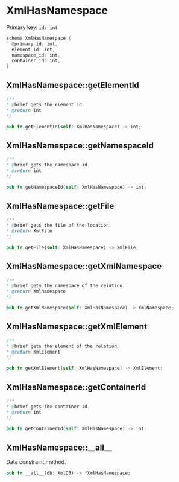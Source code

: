 # XmlHasNamespace

Primary key: `id: int`

```rust
schema XmlHasNamespace {
  @primary id: int,
  element_id: int,
  namespace_id: int,
  container_id: int,
}
```
## XmlHasNamespace::getElementId

```java
/**
* @brief gets the element id.
* @return int 
*/
```
```rust
pub fn getElementId(self: XmlHasNamespace) -> int;
```
## XmlHasNamespace::getNamespaceId

```java
/**
* @brief gets the namespace id.
* @return int 
*/
```
```rust
pub fn getNamespaceId(self: XmlHasNamespace) -> int;
```
## XmlHasNamespace::getFile

```java
/**
* @brief gets the file of the location.
* @return XmlFile 
*/
```
```rust
pub fn getFile(self: XmlHasNamespace) -> XmlFile;
```
## XmlHasNamespace::getXmlNamespace

```java
/**
* @brief gets the namespace of the relation.
* @return XmlNamespace 
*/
```
```rust
pub fn getXmlNamespace(self: XmlHasNamespace) -> XmlNamespace;
```
## XmlHasNamespace::getXmlElement

```java
/**
* @brief gets the element of the relation.
* @return XmlElement 
*/
```
```rust
pub fn getXmlElement(self: XmlHasNamespace) -> XmlElement;
```
## XmlHasNamespace::getContainerId

```java
/**
* @brief gets the container id.
* @return int 
*/
```
```rust
pub fn getContainerId(self: XmlHasNamespace) -> int;
```
## XmlHasNamespace::\_\_all\_\_

Data constraint method.

```rust
pub fn __all__(db: XmlDB) -> *XmlHasNamespace;
```
